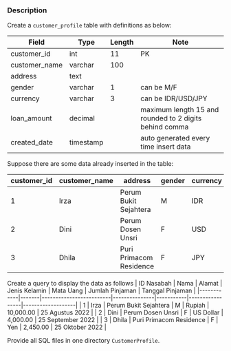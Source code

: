 ### Description
Create a `customer_profile` table with definitions as below:

| Field        | Type      | Length | Note                                                   |
|--------------|-----------|--------|--------------------------------------------------------|
| customer_id   | int       | 11     | PK                                                     |
| customer_name | varchar   | 100    |                                                        |
| address      | text      |        |                                                        |
| gender       | varchar   | 1      | can be M/F                                             |
| currency     | varchar   | 3      | can be IDR/USD/JPY                                     |
| loan_amount   | decimal   |        | maximum length 15 and rounded to 2 digits behind comma |
| created_date  | timestamp |        | auto generated every time insert data                  |





Suppose there are some data already inserted in the table:

| customer_id | customer_name | address                 | gender | currency | loan_amount | created_date        |
|-------------|---------------|-------------------------|--------|----------|-------------|---------------------|
| 1           | Irza          | Perum Bukit Sejahtera   | M      | IDR      | 10000.00    | 2022-08-25 00:58:11 |
| 2           | Dini          | Perum Dosen Unsri       | F      | USD      | 4000.00     | 2022-09-25 20:20:00 |
| 3           | Dhila         | Puri Primacom Residence | F      | JPY      | 2450.00     | 2022-10-25 14:59:09 |




Create a query to display the data as follows
| ID Nasabah | Nama  | Alamat                  | Jenis Kelamin | Mata Uang | Jumlah Pinjaman | Tanggal Pinjaman  |
|------------|-------|-------------------------|---------------|-----------|-----------------|-------------------|
| 1          | Irza  | Perum Bukit Sejahtera   | M             | Rupiah    | 10,000.00       | 25 Agustus 2022   |
| 2          | Dini  | Perum Dosen Unsri       | F             | US Dollar | 4,000.00        | 25 September 2022 |
| 3          | Dhila | Puri Primacom Residence | F             | Yen       | 2,450.00        | 25 Oktober 2022   |


Provide all SQL files in one directory `CustomerProfile`.